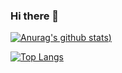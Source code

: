 ### Hi there 👋
[![Anurag's github stats](https://github-readme-stats.vercel.app/api?username=jademnp&show_icons=true&hide_rank))](https://github.com/anuraghazra/github-readme-stats)

[![Top Langs](https://github-readme-stats.vercel.app/api/top-langs/?username=jademnp)](https://github.com/anuraghazra/github-readme-stats)

<!--
**jademnp/jademnp** is a ✨ _special_ ✨ repository because its `README.md` (this file) appears on your GitHub profile.

Here are some ideas to get you started:

- 🔭 I’m currently working on ...
- 🌱 I’m currently learning ...
- 👯 I’m looking to collaborate on ...
- 🤔 I’m looking for help with ...
- 💬 Ask me about ...
- 📫 How to reach me: ...
- 😄 Pronouns: ...
- ⚡ Fun fact: ...
-->
